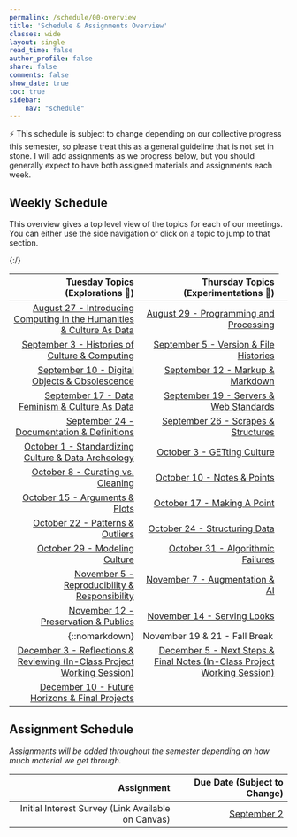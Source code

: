 ```yaml
---
permalink: /schedule/00-overview
title: 'Schedule & Assignments Overview'
classes: wide
layout: single
read_time: false
author_profile: false
share: false
comments: false
show_date: true
toc: true
sidebar:
    nav: "schedule"
---
```


<div class="notice--info">⚡️ This schedule is subject to change depending on our collective progress this semester, so please treat this as a general guideline that is not set in stone. I will add assignments as we progress below, but you should generally expect to have both assigned materials and assignments each week.</div>

## Weekly Schedule

This overview gives a top level view of the topics for each of our meetings. You can either use the side navigation or click on a topic to jump to that section.


|   Tuesday Topics (Explorations 🔭)  | Thursday Topics (Experimentations 🔬) |
| -----------------: | --------------: |
|[August 27 - Introducing Computing in the Humanities & Culture As Data]({{site.baseurl}}/schedule/01-introducing-computing-in-the-humanities-culture-as-data/) |[August 29 - Programming and Processing]({{site.baseurl}}/schedule/02-programming-and-processing/)|
|[September 3 - Histories of Culture & Computing]({{site.baseurl}}/schedule/03-histories-of-culture-and-computing/) |[September 5 - Version & File Histories]({{site.baseurl}}/schedule/04-version-file-histories/)|
|[September 10 - Digital Objects & Obsolescence]({{site.baseurl}}/schedule/05-digital-objects-and-obsolescence/) |[September 12 - Markup & Markdown]({{site.baseurl}}/schedule/06-markup-and-markdown/)|
|[September 17 - Data Feminism & Culture As Data]({{site.baseurl}}/schedule/07-data-feminism-and-culture-as-data/) |[September 19 - Servers & Web Standards]({{site.baseurl}}/schedule/08-servers-and-web-standards/)|
|[September 24 - Documentation & Definitions]({{site.baseurl}}/schedule/09-documentation-and-definitions/) |[September 26 - Scrapes & Structures]({{site.baseurl}}/schedule/10-scrapes-and-structures/)|
|[October 1 - Standardizing Culture & Data Archeology]({{site.baseurl}}/schedule/11-standardizing-culture-and-data-archeology/) |[October 3 - GETting Culture]({{site.baseurl}}/schedule/12-getting-culture/)|
|[October 8 - Curating vs. Cleaning]({{site.baseurl}}/schedule/13-curating-vs-cleaning/) |[October 10 - Notes & Points]({{site.baseurl}}/schedule/14-notes-and-points/)|
|[October 15 - Arguments & Plots]({{site.baseurl}}/schedule/15-arguments-and-plots/) |[October 17 - Making A Point]({{site.baseurl}}/schedule/16-making-a-point/)|
|[October 22 - Patterns & Outliers]({{site.baseurl}}/schedule/17-patterns-and-outliers/) |[October 24 - Structuring Data]({{site.baseurl}}/schedule/18-structuring-data/)|
|[October 29 - Modeling Culture]({{site.baseurl}}/schedule/19-modeling-culture/) |[October 31 - Algorithmic Failures]({{site.baseurl}}/schedule/20-algorithmic-failures/)|
|[November 5 - Reproducibility & Responsibility]({{site.baseurl}}/schedule/21-reproducibility-and-responsibility/) |[November 7 - Augmentation & AI]({{site.baseurl}}/schedule/22-augmentation-and-ai/)|
|[November 12 - Preservation & Publics]({{site.baseurl}}/schedule/23-preservation-and-publics/) |[November 14 - Serving Looks]({{site.baseurl}}/schedule/24-serving-looks/)|
|{::nomarkdown}<td colspan="2">November 19 & 21 - Fall Break</td>{:/}|
|[December 3 - Reflections & Reviewing (In-Class Project Working Session)]({{site.baseurl}}/schedule/27-reflections-and-reviewing/) |[December 5 - Next Steps & Final Notes (In-Class Project Working Session)]({{site.baseurl}}/schedule/28-next-steps-and-final-notes/)|
|[December 10 - Future Horizons & Final Projects]({{site.baseurl}}/schedule/29-future-horizons-and-final-projects) | |

## Assignment Schedule

*Assignments will be added throughout the semester depending on how much material we get through.*

|Assignment | Due Date (Subject to Change) |
| -----------------: | --------------: |
| Initial Interest Survey (Link Available on Canvas)| [September 2]({{site.baseurl}}/schedule/03-change-over-time-histories-of-computing/) |

